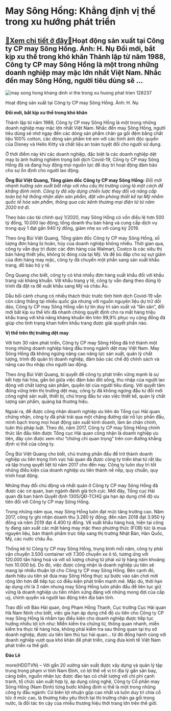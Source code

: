 May Sông Hồng: Khẳng định vị thế trong xu hướng phát triển
==========================================================

[:gift:Xem chi tiết ở đây:gift:](https://hddtvn.com/may-song-hong-khang-dinh-vi-the-trong-xu-huong-phat-trien/)Hoạt động sản xuất tại Công ty CP may Sông Hồng. Ảnh: H. Nụ Đổi mới, bắt kịp xu thế trong khó khăn Thành lập từ năm 1988, Công ty CP may Sông Hồng là một trong những doanh nghiệp may mặc lớn nhất Việt Nam. Nhắc đến may Sông Hồng, người tiêu dùng sẽ …
----------------------------------------------------------------------------------------------------------------------------------------------------------------------------------------------------------------------------------------------------------





![may song hong khang dinh vi the trong xu huong phat trien 128237](https://haiquanonline.com.vn/stores/news_dataimages/anhnd/062020/11/17/in_article/4457_5-4854_IMG_0287.jpg?rt=20200614084544 "May Sông Hồng: Khẳng định vị thế trong xu hướng phát triển")


Hoạt động sản xuất tại Công ty CP may Sông Hồng. Ảnh: H. Nụ



**Đổi mới, bắt kịp xu thế trong khó khăn**


Thành lập từ năm 1988, Công ty CP may Sông Hồng là một trong những doanh nghiệp may mặc lớn nhất Việt Nam. Nhắc đến may Sông Hồng, người tiêu dùng sẽ nhớ ngay đến các dòng sản phẩm chăn ga gối đệm bằng chất liệu 100% cotton, các dòng sản phẩm trẻ em với các hình ảnh độc quyền của Disney và Hello Kitty và chất liệu an toàn tuyệt đối cho người sử dụng.


Ở thời điểm này khi các doanh nghiệp, đặc biệt là các doanh nghiệp dệt may bị ảnh hưởng nghiêm trọng bởi dịch Covid-19, Công ty CP may Sông Hồng đã và đang huy động mọi nguồn lực để duy trì hoạt động đảm bảo cho sự ổn định cho người lao động.





**Ông Bùi Việt Quang, Tổng giám đốc Công ty CP may Sông Hồng:** 
*Đổi mới nhanh hướng sản xuất bắt nhịp với nhu cầu thị trường cũng là một cách để khẳng định mình. Công ty đã xây dựng chiến lược thay đổi và nâng cấp toàn bộ hệ thống nhận diện sản phẩm, đặt văn phòng thiết kế tại Mỹ nhằm quốc tế hóa sản phẩm, thông qua các kênh thương mại điện tử từ năm 2020 trở đi.*






Theo báo cáo tài chính quý 1/2020, may Sông Hồng có vốn điều lệ hơn 500 tỷ đồng, 10.000 lao động; tổng doanh thu bán hàng và cung cấp dịch vụ trong quý 1 đạt gần 940 tỷ đồng, giảm nhẹ so với cùng kỳ 2019.


Theo ông Bùi Việt Quang, Tổng giám đốc Công ty CP may Sông Hồng, số lượng đơn hàng bị hoãn, hủy của doanh nghiệp không nhiều. Thời gian qua, công ty vẫn duy trì được các đơn hàng của Walmart, Costco là các siêu thị bán hàng thiết yếu, không bị đóng cửa tại Mỹ. Và để bù đắp cho sự sụt giảm của đơn hàng may mặc, công ty đã chuyển một phần sang sản xuất khẩu trang, đồ bảo hộ y tế.


Ông Quang cho biết, công ty có khá nhiều đơn hàng xuất khẩu đối với khẩu trang vải kháng khuẩn. Với khẩu trang y tế, công ty vẫn đang theo đúng lộ trình đã đặt ra để xuất khẩu sang Mỹ và châu Âu.


Dẫu bối cảnh chung có nhiều thách thức trước tình hình dịch Covid-19 vẫn còn căng thẳng tại nhiều quốc gia nhưng với nguồn nguyên liệu dự trữ dồi dào, Công ty CP may Sông Hồng vẫn tự tin duy trì sản xuất và “lấn sân”, đổi mới bắt kịp xu thế khi đã nhanh chóng quyết định cho ra mắt hàng triệu khẩu trang với khả năng kháng khuẩn lên trên 99,9% phục vụ cộng đồng đã giúp cho tình trạng khan hiếm khẩu trang được giải quyết phần nào.


**Vị thế trên thị trường dệt may**


Với hơn 30 năm phát triển, Công ty CP may Sông Hồng đã trở thành một trong những doanh nghiệp hàng đầu trong ngành dệt may Việt Nam. May Sông Hồng đã không ngừng nâng cao năng lực sản xuất, quản lý chất lượng, trình độ quản trị doanh nghiệp, đảm bảo các chế độ chính sách và nâng cao thu nhập cho người lao động.


Theo ông Bùi Việt Quang, bí quyết để công ty phát triển vững mạnh là sự kết hợp hài hòa, gắn bó giữa việc đảm bảo đời sống, thu nhập của người lao động với chất lượng sản phẩm, quyền lợi của người tiêu dùng. Với quyết tâm đứng vững trên thị trường dệt may, công ty đã không ngừng đầu tư đổi mới công nghệ sản xuất, thiết bị, chú trọng đầu tư vào việc thiết kế, quản lý chất lượng sản phẩm, quảng bá thương hiệu.


Ngoài ra, để được công nhận doanh nghiệp ưu tiên do Tổng cục Hải quan chứng nhận, công ty đã phải trải qua một chặng đường dài nỗ lực phấn đấu, minh bạch trong mọi hoạt động sản xuất kinh doanh, làm ăn chân chính, tuân thủ pháp luật. Theo đó, năm 2017, Công ty CP may Sông Hồng chính thức lần đầu tiên được Tổng cục Hải quan công nhận là doanh nghiệp ưu tiên, đây còn được xem như “chứng chỉ quan trọng” trên con đường khẳng định vị thế của công ty.


Ông Bùi Việt Quang cho biết, chủ trương phấn đấu để trở thành doanh nghiệp ưu tiên trong lĩnh vực hải quan đã được công ty triển khai từ rất lâu và tập trung quyết liệt từ năm 2017 cho đến nay. Công ty luôn duy trì tốt những điều kiện của doanh nghiệp ưu tiên thành nề nếp, quy chuẩn, quy trình hoạt động.


Những thay đổi chủ động và nhất quán ở Công ty CP may Sông Hồng đã được các cơ quan, ban ngành đánh giá tích cực. Mới đây, Tổng cục Hải quan đã ban hành Quyết định 1305/QĐ-TCHQ gia hạn áp dụng chế độ ưu tiên đối với Công ty CP may Sông Hồng.


Trong những năm qua, may Sông Hồng luôn đạt mức tăng trưởng cao. Năm 2017, công ty ghi nhận doanh thu 3.280 tỷ đồng; đến năm 2018 đạt 3.950 tỷ đồng và năm 2019 đạt 4.400 tỷ đồng. Về xuất khẩu hàng hoá, hiện tại công ty đang sản xuất các mặt hàng may mặc theo phương thức (FOB) tức là mua nguyên liệu, bán thành phẩm trực tiếp sang thị trường Nhật Bản, Hàn Quốc, Mỹ, các nước châu Âu.


Thống kê từ Công ty CP may Sông Hồng, trung bình mỗi năm, công ty phải vận chuyển 3.500 container với 7.300 chuyến xe ô tô, tương ứng với 120.000 tấn hàng hoá và với số lượng chứng từ phải xử lý hàng năm khoảng hơn 10.000 bộ. Do đó, việc được công nhận là doanh nghiệp ưu tiên sẽ mang lại nhiều thuận lợi cho Công ty CP may Sông Hồng. Bên cạnh đó, danh hiệu ưu tiên sẽ đưa may Sông Hồng thực sự bước vào sân chơi mới rộng lớn hơn để tiếp tục có điều kiện phát triển mạnh mẽ. Mặc dù, thời hạn áp dụng chỉ là 3 năm nhưng may Sông Hồng luôn phấn đấu để liên tục giữ vững là doanh nghiệp ưu tiên nhằm xứng đáng với những mong đợi của cấp uỷ, chính quyền và người lao động trên địa bàn tỉnh.


Trao đổi với Báo Hải quan, ông Phạm Hồng Thanh, Cục trưởng Cục Hải quan Hà Nam Ninh cho biết, việc gia hạn áp dụng chế độ ưu tiên cho Công ty CP may Sông Hồng là nhằm tạo điều kiện cho doanh nghiệp được tiếp tục hưởng nhiều lợi ích như: Miễn kiểm tra chứng từ, thông quan nhanh, miễn kiểm tra thực tế hàng hóa, không phải kiểm tra sau thông quan tại trụ sở doanh nghiệp, được ưu tiên làm thủ tục hải quan… từ đó đồng hành cùng với doanh nghiệp vượt qua khó khăn để phát triển, cùng đưa kinh tế Việt Nam phát triển ra thế giới.




**Đảo Lê**



more(HDDTVN) – Với gần 20 xưởng sản xuất được xây dựng và quản lý tập trung trong phạm vi tỉnh Nam Định, có lợi thế về vị trí địa lý gần sân bay, cảng biển, nguồn nhân lực được đào tạo có chất lượng với chi phí cạnh tranh, tổ chức sản xuất hợp lý, áp dụng công nghệ, Công ty Cổ phần may Sông Hồng (Nam Định) từng bước khẳng định vị thế là một trong những công ty đầu ngành: Có biên lợi nhuận gộp cao nhất và luôn duy trì chia cổ tức ở mức cao, là thương hiệu yêu thích tại thị trường chăn ga gối trong nước, là đối tác tin cậy của nhiều thương hiệu thời trang lớn trên thế giới.

